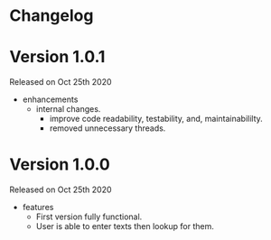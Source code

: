# Changelog

# Version 1.0.1
Released on Oct 25th 2020
  * enhancements
    * internal changes.
      * improve code readability, testability, and, maintainabililty.
      * removed unnecessary threads.
# Version 1.0.0
Released on Oct 25th 2020

* features
  * First version fully functional.
  * User is able to enter texts then lookup for them.
